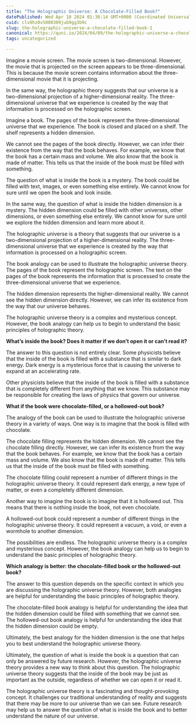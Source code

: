 ```yaml
---
title: "The Holographic Universe: A Chocolate-Filled Book?"
datePublished: Wed Apr 10 2024 01:38:14 GMT+0000 (Coordinated Universal Time)
cuid: clv8hz0v5000309jub9gg3b9c
slug: the-holographic-universe-a-chocolate-filled-book-1
canonical: https://quni.io/2024/04/09/the-holographic-universe-a-chocolate-movie-screen/
tags: uncategorized

---
```


Imagine a movie screen. The movie screen is two-dimensional. However, the movie that is projected on the screen appears to be three-dimensional. This is because the movie screen contains information about the three-dimensional movie that it is projecting.

In the same way, the holographic theory suggests that our universe is a two-dimensional projection of a higher-dimensional reality. The three-dimensional universe that we experience is created by the way that information is processed on the holographic screen.

Imagine a book. The pages of the book represent the three-dimensional universe that we experience. The book is closed and placed on a shelf. The shelf represents a hidden dimension.

We cannot see the pages of the book directly. However, we can infer their existence from the way that the book behaves. For example, we know that the book has a certain mass and volume. We also know that the book is made of matter. This tells us that the inside of the book must be filled with something.

The question of what is inside the book is a mystery. The book could be filled with text, images, or even something else entirely. We cannot know for sure until we open the book and look inside.

In the same way, the question of what is inside the hidden dimension is a mystery. The hidden dimension could be filled with other universes, other dimensions, or even something else entirely. We cannot know for sure until we explore the hidden dimension and learn more about it.

The holographic universe is a theory that suggests that our universe is a two-dimensional projection of a higher-dimensional reality. The three-dimensional universe that we experience is created by the way that information is processed on a holographic screen.

The book analogy can be used to illustrate the holographic universe theory. The pages of the book represent the holographic screen. The text on the pages of the book represents the information that is processed to create the three-dimensional universe that we experience.

The hidden dimension represents the higher-dimensional reality. We cannot see the hidden dimension directly. However, we can infer its existence from the way that our universe behaves.

The holographic universe theory is a complex and mysterious concept. However, the book analogy can help us to begin to understand the basic principles of holographic theory.

**What’s inside the book? Does it matter if we don’t open it or can’t read it?**

The answer to this question is not entirely clear. Some physicists believe that the inside of the book is filled with a substance that is similar to dark energy. Dark energy is a mysterious force that is causing the universe to expand at an accelerating rate.

Other physicists believe that the inside of the book is filled with a substance that is completely different from anything that we know. This substance may be responsible for creating the laws of physics that govern our universe.

**What if the book were chocolate-filled, or a hollowed-out book?**

The analogy of the book can be used to illustrate the holographic universe theory in a variety of ways. One way is to imagine that the book is filled with chocolate.

The chocolate filling represents the hidden dimension. We cannot see the chocolate filling directly. However, we can infer its existence from the way that the book behaves. For example, we know that the book has a certain mass and volume. We also know that the book is made of matter. This tells us that the inside of the book must be filled with something.

The chocolate filling could represent a number of different things in the holographic universe theory. It could represent dark energy, a new type of matter, or even a completely different dimension.

Another way to imagine the book is to imagine that it is hollowed out. This means that there is nothing inside the book, not even chocolate.

A hollowed-out book could represent a number of different things in the holographic universe theory. It could represent a vacuum, a void, or even a wormhole to another dimension.

The possibilities are endless. The holographic universe theory is a complex and mysterious concept. However, the book analogy can help us to begin to understand the basic principles of holographic theory.

**Which analogy is better: the chocolate-filled book or the hollowed-out book?**

The answer to this question depends on the specific context in which you are discussing the holographic universe theory. However, both analogies are helpful for understanding the basic principles of holographic theory.

The chocolate-filled book analogy is helpful for understanding the idea that the hidden dimension could be filled with something that we cannot see. The hollowed-out book analogy is helpful for understanding the idea that the hidden dimension could be empty.

Ultimately, the best analogy for the hidden dimension is the one that helps you to best understand the holographic universe theory.

Ultimately, the question of what is inside the book is a question that can only be answered by future research. However, the holographic universe theory provides a new way to think about this question. The holographic universe theory suggests that the inside of the book may be just as important as the outside, regardless of whether we can open it or read it.

The holographic universe theory is a fascinating and thought-provoking concept. It challenges our traditional understanding of reality and suggests that there may be more to our universe than we can see. Future research may help us to answer the question of what is inside the book and to better understand the nature of our universe.